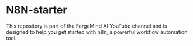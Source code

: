 # N8N-starter
This repository is part of the ForgeMind AI YouTube channel and is designed to help you get started with n8n, a powerful workflow automation tool.
